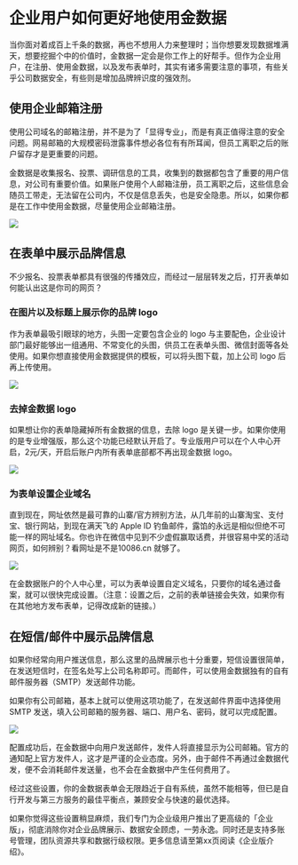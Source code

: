 # 企业用户如何更好地使用金数据

当你面对着成百上千条的数据，再也不想用人力来整理时；当你想要发现数据堆满天，想要挖掘个中的价值时，金数据一定会是你工作上的好帮手。但作为企业用户，在注册、使用金数据，以及发布表单时，其实有诸多需要注意的事项，有些关乎公司数据安全，有些则是增加品牌辨识度的强效剂。

## 使用企业邮箱注册

使用公司域名的邮箱注册，并不是为了「显得专业」，而是有真正值得注意的安全问题。网易邮箱的大规模密码泄露事件想必各位有有所耳闻，但员工离职之后的账户留存才是更重要的问题。

金数据是收集报名、投票、调研信息的工具，收集到的数据都包含了重要的用户信息，对公司有重要价值。如果账户使用个人邮箱注册，员工离职之后，这些信息会随员工带走，无法留在公司内，不仅是信息丢失，也是安全隐患。所以，如果你都是在工作中使用金数据，尽量使用企业邮箱注册。

![](https://blog.jinshuju.net/content/images/2016/10/-------1.png)

## 在表单中展示品牌信息

不少报名、投票表单都具有很强的传播效应，而经过一层层转发之后，打开表单如何能认出这是你司的网页？

### 在图片以及标题上展示你的品牌 logo

作为表单最吸引眼球的地方，头图一定要包含企业的 logo 与主要配色，企业设计部门最好能够出一组通用、不常变化的头图，供员工在表单头图、微信封面等各处使用。如果你想直接使用金数据提供的模板，可以将头图下载，加上公司 logo 后再上传使用。

![](https://blog.jinshuju.net/content/images/2016/10/-------logo-2.png)

### 去掉金数据 logo

如果想让你的表单隐藏掉所有金数据的信息，去除 logo 是关键一步。如果你使用的是专业增强版，那么这个功能已经默认开启了。专业版用户可以在个人中心开启，2元\/天，开启后账户内所有表单底部都不再出现金数据 logo。

![](https://blog.jinshuju.net/content/images/2016/10/---logo-2.png)

### 为表单设置企业域名

直到现在，网址依然是最可靠的山寨\/官方辨别方法，从几年前的山寨淘宝、支付宝、银行网站，到现在满天飞的 Apple ID 钓鱼邮件，露馅的永远是相似但绝不可能一样的网址域名。你也许在微信中见到不少虚假赢取话费，并很容易中奖的活动网页，如何辨别？看网址是不是10086.cn 就够了。

![](https://blog.jinshuju.net/content/images/2016/10/-----3.png)

在金数据账户的个人中心里，可以为表单设置自定义域名，只要你的域名通过备案，就可以很快完成设置。（注意：设置之后，之前的表单链接会失效，如果你有在其他地方发布表单，记得改成新的链接。）

## 在短信\/邮件中展示品牌信息

如果你经常向用户推送信息，那么这里的品牌展示也十分重要，短信设置很简单，在发送短信时，在签名处写上公司名称即可。而邮件，可以使用金数据独有的自有邮件服务器（SMTP）发送邮件功能。

如果你有公司邮箱，基本上就可以使用这项功能了，在发送邮件界面中选择使用 SMTP 发送，填入公司邮箱的服务器、端口、用户名、密码，就可以完成配置。

![](https://dn-shimo-image.qbox.me/Yw9my5JqTakTDIO0/image.png!thumbnail)

配置成功后，在金数据中向用户发送邮件，发件人将直接显示为公司邮箱。官方的通知配上官方发件人，这才是严谨的企业态度。另外，由于邮件不再通过金数据代发，便不会消耗邮件发送量，也不会在金数据中产生任何费用了。

经过这些设置，你的金数据表单会无限趋近于自有系统，虽然不能相等，但已是自行开发与第三方服务的最佳平衡点，兼顾安全与快速的最优选择。

如果你觉得这些设置稍显麻烦，我们专门为企业级用户推出了更高级的「企业版」，彻底消除你对企业品牌展示、数据安全顾虑，一劳永逸。同时还是支持多账号管理，团队资源共享和数据行级权限。更多信息请至第xx页阅读《企业版介绍》。

